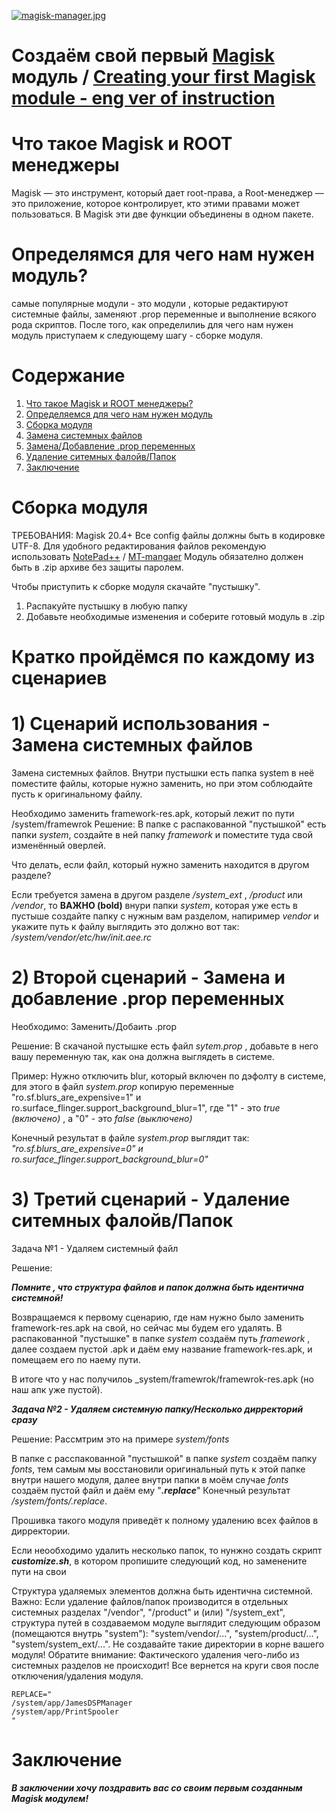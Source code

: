 [![magisk-manager.jpg](https://i.postimg.cc/L43JCvMJ/magisk-manager.jpg)](https://postimg.cc/t77R73Jb)
# Создаём свой первый [Magisk](https://github.com/topjohnwu/Magisk/releases) модуль / [Creating your first Magisk module - eng ver of instruction](https://github.com/Andreyka445/Building-your-first-Magisk-module/tree/eng_ver)  
# Что такое Magisk и ROOT менеджеры
Magisk — это инструмент, который дает root-права, а Root-менеджер — это приложение, которое контролирует, кто этими правами может пользоваться. В Magisk эти две функции объединены в одном пакете.

# Определямся для чего нам нужен модуль?
самые популярные модули - это модули , которые редактируют системные файлы, заменяют .prop переменные и выполнение всякого рода скриптов.
После того, как определилиь для чего нам нужен модуль приступаем к следующему шагу - сборке модуля.

# Содержание
1) [Что такое Magisk и ROOT менеджеры?](https://github.com/Andreyka445/Building-your-first-Magisk-module?tab=readme-ov-file#%D1%87%D1%82%D0%BE-%D1%82%D0%B0%D0%BA%D0%BE%D0%B5-magisk-%D0%B8-root-%D0%BC%D0%B5%D0%BD%D0%B5%D0%B4%D0%B6%D0%B5%D1%80%D1%8B-%D0%B2-%D1%86%D0%B5%D0%BB%D0%BE%D0%BC)
2) [Определяемся для чего нам нужен модуль](https://github.com/Andreyka445/Building-your-first-Magisk-module?tab=readme-ov-file#%D0%B4%D0%BB%D1%8F-%D0%BD%D0%B0%D1%87%D0%B0%D0%BB%D0%B0-%D0%BD%D1%83%D0%B6%D0%BD%D0%BE-%D0%BE%D0%BF%D1%80%D0%B5%D0%B4%D0%B5%D0%BB%D0%B8%D1%82%D1%81%D1%8F-%D0%B4%D0%BB%D1%8F-%D1%87%D0%B5%D0%B3%D0%BE-%D0%BD%D0%B0%D0%BC-%D0%BD%D1%83%D0%B6%D0%B5%D0%BD-%D0%BC%D0%BE%D0%B4%D1%83%D0%BB%D1%8C)
3) [Сборка модуля](https://github.com/Andreyka445/Building-your-first-Magisk-module#2-%D0%B2%D1%82%D0%BE%D1%80%D0%BE%D0%B9-%D1%81%D1%86%D0%B5%D0%BD%D0%B0%D1%80%D0%B8%D0%B9---%D0%B7%D0%B0%D0%BC%D0%B5%D0%BD%D0%B0-%D0%B8-%D0%B4%D0%BE%D0%B1%D0%B0%D0%B2%D0%BB%D0%B5%D0%BD%D0%B8%D0%B5--prop-%D0%BF%D0%B5%D1%80%D0%B5%D0%BC%D0%B5%D0%BD%D0%BD%D1%8B%D1%85)
4) [Замена системных файлов](https://github.com/Andreyka445/Building-your-first-Magisk-module#1-%D1%81%D1%86%D0%B5%D0%BD%D0%B0%D1%80%D0%B8%D0%B9-%D0%B8%D1%81%D0%BF%D0%BE%D0%BB%D1%8C%D0%B7%D0%BE%D0%B2%D0%B0%D0%BD%D0%B8%D1%8F---%D0%B7%D0%B0%D0%BC%D0%B5%D0%BD%D0%B0-%D1%81%D0%B8%D1%81%D1%82%D0%B5%D0%BC%D0%BD%D1%8B%D1%85-%D1%84%D0%B0%D0%B9%D0%BB%D0%BE%D0%B2)
5) [Замена/Добавление .prop переменных](https://github.com/Andreyka445/Building-your-first-Magisk-module#2-%D0%B2%D1%82%D0%BE%D1%80%D0%BE%D0%B9-%D1%81%D1%86%D0%B5%D0%BD%D0%B0%D1%80%D0%B8%D0%B9---%D0%B7%D0%B0%D0%BC%D0%B5%D0%BD%D0%B0-%D0%B8-%D0%B4%D0%BE%D0%B1%D0%B0%D0%B2%D0%BB%D0%B5%D0%BD%D0%B8%D0%B5--prop-%D0%BF%D0%B5%D1%80%D0%B5%D0%BC%D0%B5%D0%BD%D0%BD%D1%8B%D1%85)
6) [Удаление ситемных фалойв/Папок](https://github.com/Andreyka445/Building-your-first-Magisk-module#3-%D1%82%D1%80%D0%B5%D1%82%D0%B8%D0%B9-%D1%81%D1%86%D0%B5%D0%BD%D0%B0%D1%80%D0%B8%D0%B9---%D1%83%D0%B4%D0%B0%D0%BB%D0%B5%D0%BD%D0%B8%D0%B5-%D1%81%D0%B8%D1%82%D0%B5%D0%BC%D0%BD%D1%8B%D1%85-%D1%84%D0%B0%D0%BB%D0%BE%D0%B9%D0%B2%D0%BF%D0%B0%D0%BF%D0%BE%D0%BA)
7) [Заключение](https://github.com/Andreyka445/Building-your-first-Magisk-module#%D0%B7%D0%B0%D0%BA%D0%BB%D1%8E%D1%87%D0%B5%D0%BD%D0%B8%D0%B5)

# Сборка модуля
ТРЕБОВАНИЯ: Magisk 20.4+
Все config файлы должны быть в кодировке UTF-8. Для удобного редактирования файлов рекомендую использовать [NotePad++](https://notepad-plus-plus.org/) / [MT-mangaer](https://mt-manager.net/)
Модуль обязателно должен быть в .zip архиве без защиты паролем.

Чтобы приступить к сборке модуля скачайте "пустышку".
1) Распакуйте пустышку в любую папку
2) Добавьте необходимые изменения и соберите готовый модуль в .zip

# Кратко пройдёмся по каждому из сценариев

# 1) Сценарий использования - Замена системных файлов

  Замена системных файлов.
Внутри пустышки есть папка system в неё поместите файлы, которые нужно заменить, но при этом соблюдайте пусть к оригинальному файлу.


 Необходимо заменить framework-res.apk, который лежит по пути /system/framewrok
 Решение: В папке с распакованной "пустышкой" есть папки _system_, создайте в ней папку _framework_ и поместите туда свой изменённый оверлей.

 Что делать, если файл, который нужно заменить находится в другом разделе?

 Если требуется замена в другом разделе _/system_ext_ , _/product_ или _/vendor_, то __ВАЖНО (bold)__ внури папки _system_, которая уже есть в пустыше создайте папку с нужным вам разделом, напиример _vendor_ и укажите путь к файлу выглядить это должно вот так:     
 _/system/vendor/etc/hw/init.aee.rc_
 # 2) Второй сценарий - Замена и добавление  .prop переменных
   Необходимо: Заменить/Добаить .prop
   
   Решение: В скачаной пустышке есть файл _sytem.prop_ , добавьте в него вашу переменную так, как она должна выглядеть в системе.

   Пример: Нужно отключить blur, который включен по дэфолту в системе, для этого в файл _system.prop_ копирую переменные "ro.sf.blurs_are_expensive=1" и ro.surface_flinger.support_background_blur=1", где "1" - это _true (включено)_ , а "0" - это _false (выключено)_

   
   Конечный результат в файле _system.prop_ выглядит так: _"ro.sf.blurs_are_expensive=0" и ro.surface_flinger.support_background_blur=0"_
   
   # 3) Третий сценарий - Удаление ситемных фалойв/Папок
  Задача №1 -   Удаляем системный файл

  Решение:

  ___Помните , что структура файлов и папок должна быть идентична системной!___

  Возвращаемся к первому сценарию, где нам нужно было заменить framework-res.apk на свой, но сейчас мы будем его удалять.
  В распакованной "пустышке" в папке _system_ создаём путь _framework_ , далее создаем пустой .apk и даём ему название  framework-res.apk, и помещаем его по наему пути.

В итоге что у нас получилоь _system/framewrok/framewrok-res.apk (но наш апк уже пустой).

___Задача №2 - Удаляем системную папку/Несколько дирректорий сразу___

Решение:
Рассмтрим это на примере _system/fonts_

 В папке с расспакованной "пустышкой" в папке _system_ создаём папку _fonts_, тем самым мы восстановили оригинальный путь к этой папке внутри нашего модуля, далее внутри папки в моём случае _fonts_ создаём пустой файл и даём ему "___.replace___" 
 Конечный результат _/system/fonts/.replace_.

Прошивка такого модуля приведёт к полному удалению всех файлов в дирректории.

Если неообходимо удалить несколько папок, то нунжно создать скрипт ___customize.sh___, в котором пропишите следующий код, но заменените пути на свои

Структура удаляемых элементов должна быть идентична системной.
Важно: Если удаление файлов/папок производится в отдельных системных разделах "/vendor", "/product" и (или) "/system_ext", структура путей в создаваемом модуле выглядит следующим образом (помещаются внутрь "system"): "system/vendor/...", "system/product/...", "system/system_ext/...". Не создавайте такие директории в корне вашего модуля!
Обратите внимание: Фактического удаления чего-либо из системных разделов не происходит! Все вернется на круги своя после отключения/удаления модуля.

```
REPLACE="
/system/app/JamesDSPManager
/system/app/PrintSpooler
"
```
# Заключение
___В заключении хочу поздравить вас со своим первым созданным Magisk модулем!___





  

   
 
